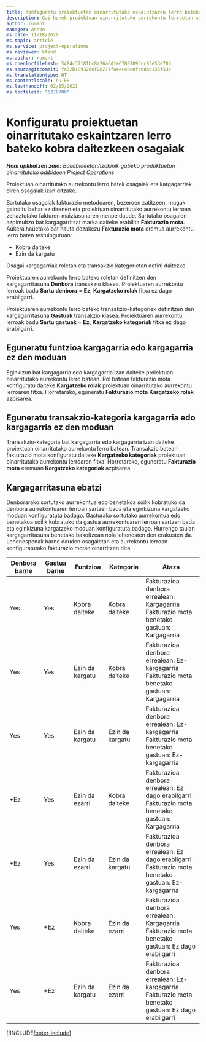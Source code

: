 ```yaml
---
title: Konfiguratu proiektuetan oinarritutako eskaintzaren lerro bateko kobra daitezkeen osagaiak
description: Gai honek proiektuan oinarritutako aurrekontu lerroetan sartutako, kargatzeko eta kargatu ezin diren osagaiei buruzko informazioa eskaintzen du.
author: rumant
manager: Annbe
ms.date: 11/18/2020
ms.topic: article
ms.service: project-operations
ms.reviewer: kfend
ms.author: rumant
ms.openlocfilehash: 5484c37181bc8a26a6dfe67807093cc83e53e703
ms.sourcegitcommit: fa32b1893286f20271fa4ec4be8fc68bd135f53c
ms.translationtype: HT
ms.contentlocale: eu-ES
ms.lasthandoff: 02/15/2021
ms.locfileid: "5278700"
---
```

# <a name="configure-the-chargeable-components-of-a-project-based-quote-line"></a>Konfiguratu proiektuetan oinarritutako eskaintzaren lerro bateko kobra daitezkeen osagaiak

_**Honi aplikatzen zaio:** Baliabideetan/Izakinik gabeko produktuetan oinarritutako adibideen Project Operations_

Proiektuan oinarritutako aurrekontu lerro batek osagaiak eta kargagarriak diren osagaiak izan ditzake.

Sartutako osagaiak fakturazio metodoaren, bezeroen zatitzeen, mugak gainditu behar ez direnen eta proiektuan oinarritutako aurrekontu lerroan zehaztutako fakturen maiztasunaren menpe daude.
Sartutako osagaien azpimultzo bat kargagarritzat marka daiteke erabilita **Fakturazio mota**. Aukera hauetako bat hauta dezakezu **Fakturazio mota** eremua aurrekontu lerro baten testuinguruan:

   - Kobra daiteke
   - Ezin da kargatu

Osagai kargagarriak roletan eta transakzio kategorietan defini daitezke.

Proiektuaren aurrekontu lerro bateko roletan definitzen den kargagarritasuna **Denbora** transakzio klasea. Proiektuaren aurrekontu lerroak badu **Sartu denbora** = **Ez**, **Kargatzeko rolak** fitxa ez dago erabilgarri.

Proiektuaren aurrekontu lerro bateko transakzio-kategoriek definitzen den kargagarritasuna **Gastuak** transakzio klasea. Proiektuaren aurrekontu lerroak badu **Sartu gastuak** = **Ez**, **Kargatzeko kategoriak** fitxa ez dago erabilgarri.

## <a name="update-a-role-to-be-chargeable-or-non-chargeable"></a>Eguneratu funtzioa kargagarria edo kargagarria ez den moduan
Eginkizun bat kargagarria edo kargagarria izan daiteke proiektuan oinarritutako aurrekontu lerro batean. Rol batean fakturazio mota konfiguratu daiteke **Kargatzeko rolak** proiektuan oinarritutako aurrekontu lerroaren fitxa. Horretarako, eguneratu **Fakturazio mota** **Kargatzeko rolak** azpisarea. 

## <a name="update-a-transaction-category-to-be-chargeable-or-non-chargeable"></a>Eguneratu transakzio-kategoria kargagarria edo kargagarria ez den moduan
Transakzio-kategoria bat kargagarria edo kargagarria izan daiteke proiektuan oinarritutako aurrekontu lerro batean. Transakzio batean fakturazio mota konfiguratu daiteke **Kargatzeko kategoriak** proiektuan oinarritutako aurrekontu lerroaren fitxa. Horretarako, eguneratu **Fakturazio mota** eremuan **Kargatzeko kategoriak** azpisarea. 

## <a name="resolve-chargeability"></a>Kargagarritasuna ebatzi

Denborarako sortutako aurrekontua edo benetakoa soilik kobratuko da denbora aurrekontuaren lerroan sartzen bada eta eginkizuna kargatzeko moduan konfiguratuta badago.
Gasturako sortutako aurrekontua edo benetakoa soilik kobratuko da gastua aurrekontuaren lerroan sartzen bada eta eginkizuna kargatzeko moduan konfiguratuta badago. Hurrengo taulan kargagarritasuna benetako bakoitzean nola lehenesten den erakusten da. Lehenespenak barne dauden osagaietan eta aurrekontu lerroan konfiguratutako fakturazio motan oinarritzen dira.

| Denbora barne | Gastua barne | Funtzioa | Kategoria | Ataza |
| --- | --- | --- | --- | --- |
| Yes | Yes | Kobra daiteke | Kobra daiteke | Fakturazioa denbora errealean: Kargagarria </br>Fakturazio mota benetako gastuan: Kargagarria |
| Yes | Yes | Ezin da kargatu | Kobra daiteke | Fakturazioa denbora errealean: Ez-kargagarria </br>Fakturazio mota benetako gastuan: Kargagarria |
| Yes | Yes | Ezin da kargatu | Ezin da kargatu | Fakturazioa denbora errealean: Ez-kargagarria </br>Fakturazio mota benetako gastuan: Ez-kargagarria |
| +Ez | Yes | Ezin da ezarri | Kobra daiteke | Fakturazioa denbora errealean: Ez dago erabilgarri </br>Fakturazio mota benetako gastuan: Kargagarria |
| +Ez | Yes | Ezin da ezarri | Ezin da kargatu | Fakturazioa denbora errealean: Ez dago erabilgarri </br>Fakturazio mota benetako gastuan: Ez-kargagarria |
| Yes | +Ez | Kobra daiteke | Ezin da ezarri | Fakturazioa denbora errealean: Kargagarria </br>Fakturazio mota benetako gastuan: Ez dago erabilgarri |
| Yes | +Ez | Ezin da kargatu | Ezin da ezarri | Fakturazioa denbora errealean: Ez-kargagarria </br> Fakturazio mota benetako gastuan: Ez dago erabilgarri |


[!INCLUDE[footer-include](../includes/footer-banner.md)]
